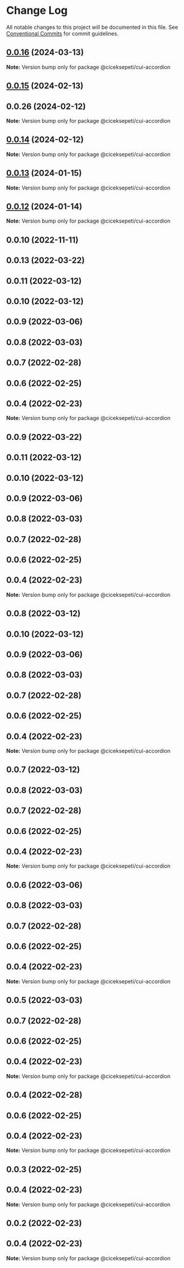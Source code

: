 # Change Log

All notable changes to this project will be documented in this file.
See [Conventional Commits](https://conventionalcommits.org) for commit guidelines.

## [0.0.16](https://github.com/ciceksepetitech/cactus-ui/compare/@ciceksepeti/cui-accordion@0.0.11...@ciceksepeti/cui-accordion@0.0.16) (2024-03-13)

**Note:** Version bump only for package @ciceksepeti/cui-accordion





## [0.0.15](https://github.com/ciceksepetitech/cactus-ui/compare/@ciceksepeti/cui-accordion@0.0.11...@ciceksepeti/cui-accordion@0.0.15) (2024-02-13)



## 0.0.26 (2024-02-12)

**Note:** Version bump only for package @ciceksepeti/cui-accordion





## [0.0.14](https://github.com/ciceksepetitech/cactus-ui/compare/@ciceksepeti/cui-accordion@0.0.11...@ciceksepeti/cui-accordion@0.0.14) (2024-02-12)

**Note:** Version bump only for package @ciceksepeti/cui-accordion





## [0.0.13](https://github.com/ciceksepetitech/cactus-ui/compare/@ciceksepeti/cui-accordion@0.0.11...@ciceksepeti/cui-accordion@0.0.13) (2024-01-15)

**Note:** Version bump only for package @ciceksepeti/cui-accordion





## [0.0.12](https://github.com/ciceksepetitech/cactus-ui/compare/@ciceksepeti/cui-accordion@0.0.11...@ciceksepeti/cui-accordion@0.0.12) (2024-01-14)

**Note:** Version bump only for package @ciceksepeti/cui-accordion





## 0.0.10 (2022-11-11)



## 0.0.13 (2022-03-22)



## 0.0.11 (2022-03-12)



## 0.0.10 (2022-03-12)



## 0.0.9 (2022-03-06)



## 0.0.8 (2022-03-03)



## 0.0.7 (2022-02-28)



## 0.0.6 (2022-02-25)



## 0.0.4 (2022-02-23)

**Note:** Version bump only for package @ciceksepeti/cui-accordion





## 0.0.9 (2022-03-22)



## 0.0.11 (2022-03-12)



## 0.0.10 (2022-03-12)



## 0.0.9 (2022-03-06)



## 0.0.8 (2022-03-03)



## 0.0.7 (2022-02-28)



## 0.0.6 (2022-02-25)



## 0.0.4 (2022-02-23)

**Note:** Version bump only for package @ciceksepeti/cui-accordion





## 0.0.8 (2022-03-12)



## 0.0.10 (2022-03-12)



## 0.0.9 (2022-03-06)



## 0.0.8 (2022-03-03)



## 0.0.7 (2022-02-28)



## 0.0.6 (2022-02-25)



## 0.0.4 (2022-02-23)

**Note:** Version bump only for package @ciceksepeti/cui-accordion





## 0.0.7 (2022-03-12)



## 0.0.8 (2022-03-03)



## 0.0.7 (2022-02-28)



## 0.0.6 (2022-02-25)



## 0.0.4 (2022-02-23)

**Note:** Version bump only for package @ciceksepeti/cui-accordion





## 0.0.6 (2022-03-06)



## 0.0.8 (2022-03-03)



## 0.0.7 (2022-02-28)



## 0.0.6 (2022-02-25)



## 0.0.4 (2022-02-23)

**Note:** Version bump only for package @ciceksepeti/cui-accordion





## 0.0.5 (2022-03-03)



## 0.0.7 (2022-02-28)



## 0.0.6 (2022-02-25)



## 0.0.4 (2022-02-23)

**Note:** Version bump only for package @ciceksepeti/cui-accordion





## 0.0.4 (2022-02-28)



## 0.0.6 (2022-02-25)



## 0.0.4 (2022-02-23)

**Note:** Version bump only for package @ciceksepeti/cui-accordion





## 0.0.3 (2022-02-25)



## 0.0.4 (2022-02-23)

**Note:** Version bump only for package @ciceksepeti/cui-accordion





## 0.0.2 (2022-02-23)



## 0.0.4 (2022-02-23)

**Note:** Version bump only for package @ciceksepeti/cui-accordion
